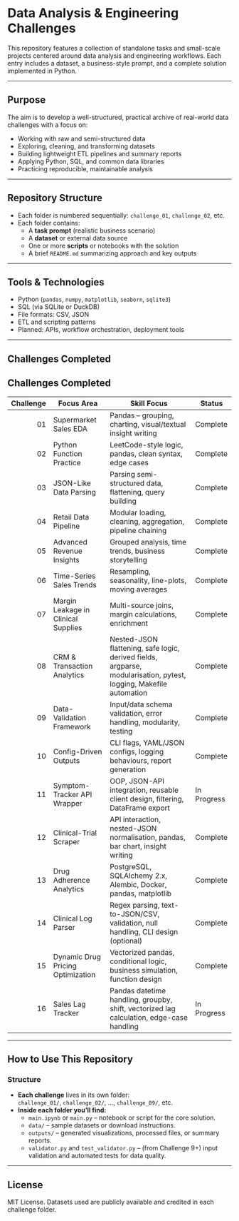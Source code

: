 # Data Analysis & Engineering Challenges

This repository features a collection of standalone tasks and small-scale projects centered around data analysis and engineering workflows. Each entry includes a dataset, a business-style prompt, and a complete solution implemented in Python.

---

## Purpose

The aim is to develop a well-structured, practical archive of real-world data challenges with a focus on:

- Working with raw and semi-structured data
- Exploring, cleaning, and transforming datasets
- Building lightweight ETL pipelines and summary reports
- Applying Python, SQL, and common data libraries
- Practicing reproducible, maintainable analysis

---

## Repository Structure

- Each folder is numbered sequentially: `challenge_01`, `challenge_02`, etc.
- Each folder contains:
  - A **task prompt** (realistic business scenario)
  - A **dataset** or external data source
  - One or more **scripts** or notebooks with the solution
  - A brief `README.md` summarizing approach and key outputs

---

## Tools & Technologies

- Python (`pandas`, `numpy`, `matplotlib`, `seaborn`, `sqlite3`)
- SQL (via SQLite or DuckDB)
- File formats: CSV, JSON
- ETL and scripting patterns
- Planned: APIs, workflow orchestration, deployment tools

---

## Challenges Completed

## Challenges Completed

| Challenge | Focus Area | Skill Focus | Status |
|----------:|------------|-------------|--------|
| 01 | Supermarket Sales EDA | Pandas – grouping, charting, visual/textual insight writing | Complete |
| 02 | Python Function Practice | LeetCode-style logic, pandas, clean syntax, edge cases | Complete |
| 03 | JSON-Like Data Parsing | Parsing semi-structured data, flattening, query building | Complete |
| 04 | Retail Data Pipeline | Modular loading, cleaning, aggregation, pipeline chaining | Complete |
| 05 | Advanced Revenue Insights | Grouped analysis, time trends, business storytelling | Complete |
| 06 | Time-Series Sales Trends | Resampling, seasonality, line-plots, moving averages | Complete |
| 07 | Margin Leakage in Clinical Supplies | Multi-source joins, margin calculations, enrichment | Complete |
| 08 | CRM & Transaction Analytics | Nested-JSON flattening, safe logic, derived fields, argparse, modularisation, pytest, logging, Makefile automation | Complete |
| 09 | Data-Validation Framework | Input/data schema validation, error handling, modularity, testing | Complete |
| 10 | Config-Driven Outputs | CLI flags, YAML/JSON configs, logging behaviours, report generation | Complete |
| 11 | Symptom-Tracker API Wrapper | OOP, JSON-API integration, reusable client design, filtering, DataFrame export | In Progress |
| 12 | Clinical-Trial Scraper | API interaction, nested-JSON normalisation, pandas, bar chart, insight writing | Complete |
| 13 | Drug Adherence Analytics | PostgreSQL, SQLAlchemy 2.x, Alembic, Docker, pandas, matplotlib | Complete |
| 14 | Clinical Log Parser | Regex parsing, text-to-JSON/CSV, validation, null handling, CLI design (optional) | Complete |
| 15 | Dynamic Drug Pricing Optimization | Vectorized pandas, conditional logic, business simulation, function design | Complete |
| 16 | Sales Lag Tracker | Pandas datetime handling, groupby, shift, vectorized lag calculation, edge-case handling | In Progress |

---

## How to Use This Repository

### Structure

- **Each challenge** lives in its own folder:  
  `challenge_01/`, `challenge_02/`, ..., `challenge_09/`, etc.
- **Inside each folder you’ll find:**
  - `main.ipynb` or `main.py` – notebook or script for the core solution.
  - `data/` – sample datasets or download instructions.
  - `outputs/` – generated visualizations, processed files, or summary reports.
  - `validator.py` and `test_validator.py` – (from Challenge 9+) input validation and automated tests for data quality.

---

## License

MIT License. Datasets used are publicly available and credited in each challenge folder.
